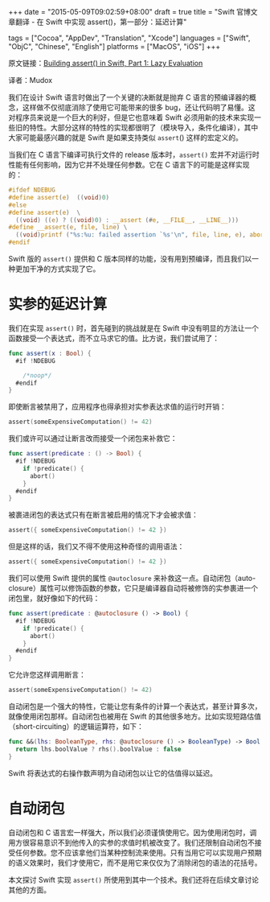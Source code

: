 +++
date = "2015-05-09T09:02:59+08:00"
draft = true
title = "Swift 官博文章翻译 - 在 Swift 中实现 assert()，第一部分：延迟计算"

tags      = ["Cocoa", "AppDev", "Translation", "Xcode"]
languages = ["Swift", "ObjC", "Chinese", "English"]
platforms = ["MacOS", "iOS"]
+++

原文链接：[Building assert() in Swift, Part 1: Lazy Evaluation ](https://developer.apple.com/swift/blog/?id=4)

译者：Mudox

我们在设计 Swift 语言时做出了一个关键的决断就是抛弃 C 语言的预编译器的概念，这样做不仅彻底消除了使用它可能带来的很多 bug，还让代码明了易懂。这对程序员来说是一个巨大的利好，但是它也意味着 Swift 必须用新的技术来实现一些旧的特性。大部分这样的特性的实现都很明了（模块导入，条件化编译），其中大家可能最感兴趣的就是 Swift 是如果支持类似 `assert`() 这样的宏定义的。
<!--more-->

当我们在 C 语言下编译可执行文件的 release 版本时，`assert()` 宏并不对运行时性能有任何影响，因为它并不处理任何参数。它在 C 语言下的可能是这样实现的：

```c
#ifdef NDEBUG
#define assert(e)  ((void)0)
#else
#define assert(e)  \
  ((void) ((e) ? ((void)0) : __assert (#e, __FILE__, __LINE__)))
#define __assert(e, file, line) \
  ((void)printf ("%s:%u: failed assertion `%s'\n", file, line, e), abort())
#endif
```

Swift 版的 `assert()` 提供和 C 版本同样的功能，没有用到预编译，而且我们以一种更加干净的方式实现了它。

# 实参的延迟计算

我们在实现 `assert()` 时，首先碰到的挑战就是在 Swift 中没有明显的方法让一个函数接受一个表达式，而不立马求它的值。比方说，我们尝试用了：

```swift
func assert(x : Bool) {
  #if !NDEBUG

    /*noop*/
  #endif
}
```

即使断言被禁用了，应用程序也得承担对实参表达求值的运行时开销：

```swift
assert(someExpensiveComputation() != 42)
```

我们或许可以通过让断言改而接受一个闭包来补救它：

```swift
func assert(predicate : () -> Bool) {
  #if !NDEBUG
    if !predicate() {
      abort()
    }
  #endif
}
```

被裹进闭包的表达式只有在断言被启用的情况下才会被求值：

```swift
assert({ someExpensiveComputation() != 42 })
```

但是这样的话，我们又不得不使用这种奇怪的调用语法：

```swift
assert({ someExpensiveComputation() != 42 })
```

我们可以使用 Swift 提供的属性 `@autoclosure` 来补救这一点。自动闭包（auto-closure）属性可以修饰函数的参数，它只是编译器自动将被修饰的实参裹进一个闭包里，就好像如下的代码：

```swift
func assert(predicate : @autoclosure () -> Bool) {
  #if !NDEBUG
    if !predicate() {
      abort()
    }
  #endif
}
```

它允许您这样调用断言：

```swift
assert(someExpensiveComputation() != 42)
```

自动闭包是一个强大的特性，它能让您有条件的计算一个表达式，甚至计算多次，就像使用闭包那样。自动闭包也被用在 Swift 的其他很多地方。比如实现短路估值（short-circuiting）的逻辑运算符，如下：

```swift
func &&(lhs: BooleanType, rhs: @autoclosure () -> BooleanType) -> Bool {
  return lhs.boolValue ? rhs().boolValue : false
}
```

Swift 将表达式的右操作数声明为自动闭包以让它的估值得以延迟。

# 自动闭包

自动闭包和 C 语言宏一样强大，所以我们必须谨慎使用它。因为使用闭包时，调用方很容易意识不到他传入的实参的求值时机被改变了。我们还限制自动闭包不接受任何参数。您不应该拿他们当某种控制流来使用。只有当用它可以实现用户预期的语义效果时，我们才使用它，而不是用它来仅仅为了消除闭包的语法的花括号。

本文探讨 Swift 实现 `assert()` 所使用到其中一个技术。我们还将在后续文章讨论其他的方面。
